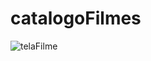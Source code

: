 # catalogoFilmes
![telaFilme](https://github.com/carloseduzinn/catalogoFilmes/assets/104845761/66f452eb-e0c5-496f-b100-04a9797ed095)

